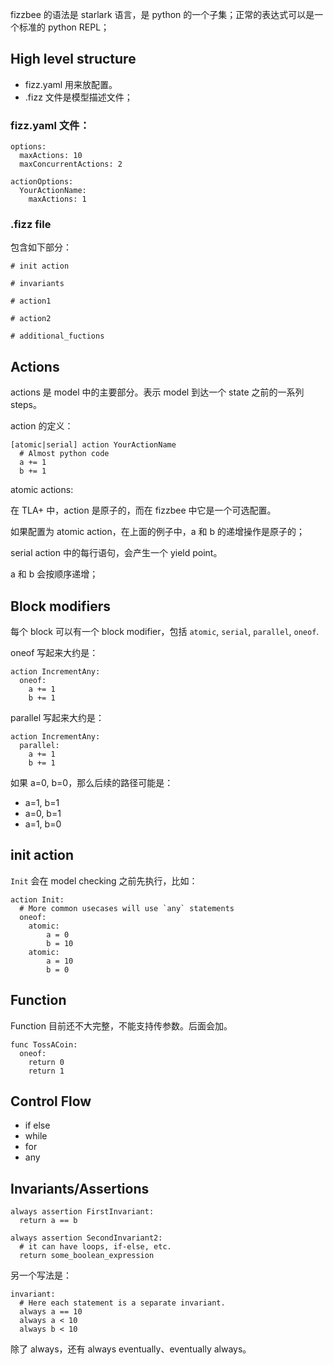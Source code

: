 
fizzbee 的语法是 starlark 语言，是 python 的一个子集；正常的表达式可以是一个标准的 python REPL；

## High level structure

- fizz.yaml 用来放配置。
- .fizz 文件是模型描述文件；

### fizz.yaml 文件：

```
options:
  maxActions: 10
  maxConcurrentActions: 2
  
actionOptions:
  YourActionName:
    maxActions: 1
```

### .fizz file

包含如下部分：

```
# init action

# invariants

# action1

# action2

# additional_fuctions 
```
## Actions

actions 是 model 中的主要部分。表示 model 到达一个 state 之前的一系列 steps。

action 的定义：

```
[atomic|serial] action YourActionName
  # Almost python code
  a += 1
  b += 1
```

atomic actions:

在 TLA+ 中，action 是原子的，而在 fizzbee 中它是一个可选配置。

如果配置为 atomic action，在上面的例子中，a 和 b 的递增操作是原子的；

serial action 中的每行语句，会产生一个 yield point。

a 和 b 会按顺序递增；

## Block modifiers

每个 block 可以有一个 block modifier，包括 `atomic`, `serial`, `parallel`, `oneof`.

oneof 写起来大约是： 

```
action IncrementAny:
  oneof:
    a += 1
    b += 1
```

parallel 写起来大约是：

```
action IncrementAny:
  parallel:
    a += 1
    b += 1
```

如果 a=0, b=0，那么后续的路径可能是：

- a=1, b=1
- a=0, b=1
- a=1, b=0

## init action

`Init` 会在 model checking 之前先执行，比如：

```
action Init:
  # More common usecases will use `any` statements
  oneof:
    atomic:
        a = 0
        b = 10
    atomic:
        a = 10
        b = 0
```

## Function

Function 目前还不大完整，不能支持传参数。后面会加。

```
func TossACoin:
  oneof:
    return 0
    return 1
```

## Control Flow

- if else
- while
- for
- any

## Invariants/Assertions

```
always assertion FirstInvariant:
  return a == b
  
always assertion SecondInvariant2:
  # it can have loops, if-else, etc.
  return some_boolean_expression
```

另一个写法是：

```
invariant:
  # Here each statement is a separate invariant.
  always a == 10
  always a < 10
  always b < 10
```

除了 always，还有 always eventually、eventually always。

